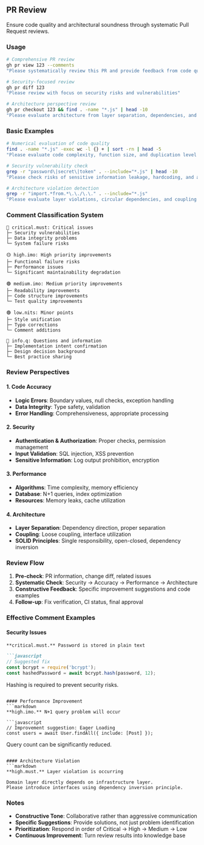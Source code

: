 ## PR Review

Ensure code quality and architectural soundness through systematic Pull Request reviews.

### Usage

```bash
# Comprehensive PR review
gh pr view 123 --comments
"Please systematically review this PR and provide feedback from code quality, security, and architecture perspectives"

# Security-focused review
gh pr diff 123
"Please review with focus on security risks and vulnerabilities"

# Architecture perspective review
gh pr checkout 123 && find . -name "*.js" | head -10
"Please evaluate architecture from layer separation, dependencies, and SOLID principles perspectives"
```

### Basic Examples

```bash
# Numerical evaluation of code quality
find . -name "*.js" -exec wc -l {} + | sort -rn | head -5
"Please evaluate code complexity, function size, and duplication level and point out areas for improvement"

# Security vulnerability check
grep -r "password\|secret\|token" . --include="*.js" | head -10
"Please check risks of sensitive information leakage, hardcoding, and authentication bypass"

# Architecture violation detection
grep -r "import.*from.*\.\./\.\." . --include="*.js"
"Please evaluate layer violations, circular dependencies, and coupling issues"
```

### Comment Classification System

```text
🔴 critical.must: Critical issues
├─ Security vulnerabilities
├─ Data integrity problems
└─ System failure risks

🟡 high.imo: High priority improvements
├─ Functional failure risks
├─ Performance issues
└─ Significant maintainability degradation

🟢 medium.imo: Medium priority improvements
├─ Readability improvements
├─ Code structure improvements
└─ Test quality improvements

🟢 low.nits: Minor points
├─ Style unification
├─ Typo corrections
└─ Comment additions

🔵 info.q: Questions and information
├─ Implementation intent confirmation
├─ Design decision background
└─ Best practice sharing
```

### Review Perspectives

#### 1. Code Accuracy

- **Logic Errors**: Boundary values, null checks, exception handling
- **Data Integrity**: Type safety, validation
- **Error Handling**: Comprehensiveness, appropriate processing

#### 2. Security

- **Authentication & Authorization**: Proper checks, permission management
- **Input Validation**: SQL injection, XSS prevention
- **Sensitive Information**: Log output prohibition, encryption

#### 3. Performance

- **Algorithms**: Time complexity, memory efficiency
- **Database**: N+1 queries, index optimization
- **Resources**: Memory leaks, cache utilization

#### 4. Architecture

- **Layer Separation**: Dependency direction, proper separation
- **Coupling**: Loose coupling, interface utilization
- **SOLID Principles**: Single responsibility, open-closed, dependency inversion

### Review Flow

1. **Pre-check**: PR information, change diff, related issues
2. **Systematic Check**: Security → Accuracy → Performance → Architecture
3. **Constructive Feedback**: Specific improvement suggestions and code examples
4. **Follow-up**: Fix verification, CI status, final approval

### Effective Comment Examples

#### Security Issues

```markdown
**critical.must.** Password is stored in plain text

```javascript
// Suggested fix
const bcrypt = require('bcrypt');
const hashedPassword = await bcrypt.hash(password, 12);
```

Hashing is required to prevent security risks.

```

#### Performance Improvement
```markdown
**high.imo.** N+1 query problem will occur

```javascript
// Improvement suggestion: Eager Loading
const users = await User.findAll({ include: [Post] });
```

Query count can be significantly reduced.

```

#### Architecture Violation
```markdown
**high.must.** Layer violation is occurring

Domain layer directly depends on infrastructure layer.
Please introduce interfaces using dependency inversion principle.
```

### Notes

- **Constructive Tone**: Collaborative rather than aggressive communication
- **Specific Suggestions**: Provide solutions, not just problem identification
- **Prioritization**: Respond in order of Critical → High → Medium → Low
- **Continuous Improvement**: Turn review results into knowledge base
